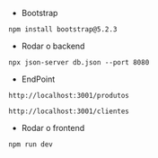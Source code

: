 * Bootstrap
```
npm install bootstrap@5.2.3
```

* Rodar o backend
```
npx json-server db.json --port 8080
```

* EndPoint
```
http://localhost:3001/produtos
```

```
http://localhost:3001/clientes
```

* Rodar o frontend
```
npm run dev
```
